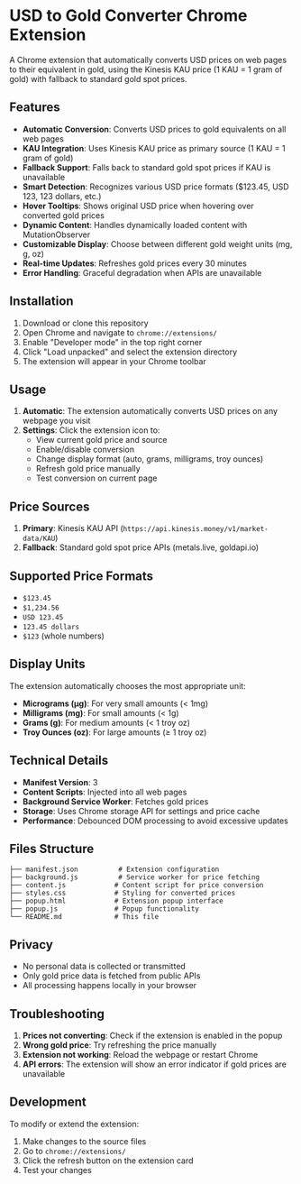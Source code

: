 # USD to Gold Converter Chrome Extension

A Chrome extension that automatically converts USD prices on web pages to their equivalent in gold, using the Kinesis KAU price (1 KAU = 1 gram of gold) with fallback to standard gold spot prices.

## Features

- **Automatic Conversion**: Converts USD prices to gold equivalents on all web pages
- **KAU Integration**: Uses Kinesis KAU price as primary source (1 KAU = 1 gram of gold)
- **Fallback Support**: Falls back to standard gold spot prices if KAU is unavailable
- **Smart Detection**: Recognizes various USD price formats ($123.45, USD 123, 123 dollars, etc.)
- **Hover Tooltips**: Shows original USD price when hovering over converted gold prices
- **Dynamic Content**: Handles dynamically loaded content with MutationObserver
- **Customizable Display**: Choose between different gold weight units (mg, g, oz)
- **Real-time Updates**: Refreshes gold prices every 30 minutes
- **Error Handling**: Graceful degradation when APIs are unavailable

## Installation

1. Download or clone this repository
2. Open Chrome and navigate to `chrome://extensions/`
3. Enable "Developer mode" in the top right corner
4. Click "Load unpacked" and select the extension directory
5. The extension will appear in your Chrome toolbar

## Usage

1. **Automatic**: The extension automatically converts USD prices on any webpage you visit
2. **Settings**: Click the extension icon to:
   - View current gold price and source
   - Enable/disable conversion
   - Change display format (auto, grams, milligrams, troy ounces)
   - Refresh gold price manually
   - Test conversion on current page

## Price Sources

1. **Primary**: Kinesis KAU API (`https://api.kinesis.money/v1/market-data/KAU`)
2. **Fallback**: Standard gold spot price APIs (metals.live, goldapi.io)

## Supported Price Formats

- `$123.45`
- `$1,234.56`
- `USD 123.45`
- `123.45 dollars`
- `$123` (whole numbers)

## Display Units

The extension automatically chooses the most appropriate unit:

- **Micrograms (μg)**: For very small amounts (< 1mg)
- **Milligrams (mg)**: For small amounts (< 1g)
- **Grams (g)**: For medium amounts (< 1 troy oz)
- **Troy Ounces (oz)**: For large amounts (≥ 1 troy oz)

## Technical Details

- **Manifest Version**: 3
- **Content Scripts**: Injected into all web pages
- **Background Service Worker**: Fetches gold prices
- **Storage**: Uses Chrome storage API for settings and price cache
- **Performance**: Debounced DOM processing to avoid excessive updates

## Files Structure

```
├── manifest.json          # Extension configuration
├── background.js          # Service worker for price fetching
├── content.js            # Content script for price conversion
├── styles.css            # Styling for converted prices
├── popup.html            # Extension popup interface
├── popup.js              # Popup functionality
└── README.md             # This file
```

## Privacy

- No personal data is collected or transmitted
- Only gold price data is fetched from public APIs
- All processing happens locally in your browser

## Troubleshooting

1. **Prices not converting**: Check if the extension is enabled in the popup
2. **Wrong gold price**: Try refreshing the price manually
3. **Extension not working**: Reload the webpage or restart Chrome
4. **API errors**: The extension will show an error indicator if gold prices are unavailable

## Development

To modify or extend the extension:

1. Make changes to the source files
2. Go to `chrome://extensions/`
3. Click the refresh button on the extension card
4. Test your changes
